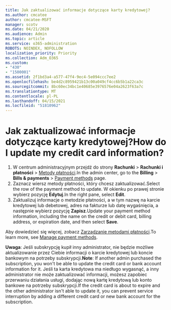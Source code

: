 ```yaml
---
title: Jak zaktualizować informacje dotyczące karty kredytowej?
ms.author: cmcatee
author: cmcatee-MSFT
manager: scotv
ms.date: 04/21/2020
ms.audience: Admin
ms.topic: article
ms.service: o365-administration
ROBOTS: NOINDEX, NOFOLLOW
localization_priority: Priority
ms.collection: Adm_O365
ms.custom:
- "430"
- "1500001"
ms.assetid: 2f1bd3a4-a577-47f4-9ec4-5e094ccc7ee2
ms.openlocfilehash: be4d2c8959421b13c00a049cf4cc6b5b1a22ca3c
ms.sourcegitcommit: 8bc60ec34bc1e40685e3976576e04a2623f63a7c
ms.translationtype: MT
ms.contentlocale: pl-PL
ms.lasthandoff: 04/15/2021
ms.locfileid: "51810962"
---
```

# <a name="how-do-i-update-my-credit-card-information"></a><span data-ttu-id="e19ad-102">Jak zaktualizować informacje dotyczące karty kredytowej?</span><span class="sxs-lookup"><span data-stu-id="e19ad-102">How do I update my credit card information?</span></span>

1. <span data-ttu-id="e19ad-103">W centrum administracyjnym przejdź do strony **Rachunki** > **Rachunki i płatności** > [Metody płatności](https://go.microsoft.com/fwlink/p/?linkid=2018806).</span><span class="sxs-lookup"><span data-stu-id="e19ad-103">In the admin center, go to the **Billing** > **Bills & payments** > [Payment methods](https://go.microsoft.com/fwlink/p/?linkid=2018806) page.</span></span>
2. <span data-ttu-id="e19ad-104">Zaznacz wiersz metody płatności, który chcesz zaktualizować.</span><span class="sxs-lookup"><span data-stu-id="e19ad-104">Select the row of the payment method to update.</span></span> <span data-ttu-id="e19ad-105">W okienku po prawej stronie wybierz pozycję **Edytuj**.</span><span class="sxs-lookup"><span data-stu-id="e19ad-105">In the right pane, select **Edit**.</span></span>
3. <span data-ttu-id="e19ad-106">Zaktualizuj informacje o metodzie płatności, a w tym nazwę na karcie kredytowej lub debetowej, adres na fakturze lub datę wygaśnięcia, a następnie wybierz pozycję **Zapisz**.</span><span class="sxs-lookup"><span data-stu-id="e19ad-106">Update your payment method information, including the name on the credit or debit card, billing address, or expiration date, and then select **Save**.</span></span>

<span data-ttu-id="e19ad-107">Aby dowiedzieć się więcej, zobacz [Zarządzanie metodami płatności](https://docs.microsoft.com/microsoft-365/commerce/billing-and-payments/manage-payment-methods).</span><span class="sxs-lookup"><span data-stu-id="e19ad-107">To learn more, see [Manage payment methods](https://docs.microsoft.com/microsoft-365/commerce/billing-and-payments/manage-payment-methods).</span></span>

<span data-ttu-id="e19ad-108">**Uwaga**: Jeśli subskrypcję kupił inny administrator, nie będzie możliwe aktualizowanie przez Ciebie informacji o karcie kredytowej lub koncie bankowym na potrzeby subskrypcji.</span><span class="sxs-lookup"><span data-stu-id="e19ad-108">**Note**: If another admin purchased the subscription, you won't be able to update the credit card or bank account information for it.</span></span> <span data-ttu-id="e19ad-109">Jeśli ta karta kredytowa ma niedługo wygasnąć, a inny administrator nie może zaktualizować informacji, możesz zapobiec przerwaniu działania usługi, dodając nową kartę kredytową lub konto bankowe na potrzeby subskrypcji.</span><span class="sxs-lookup"><span data-stu-id="e19ad-109">If the credit card is about to expire and the other administrator isn't able to update it, you can prevent service interruption by adding a different credit card or new bank account for the subscription.</span></span>